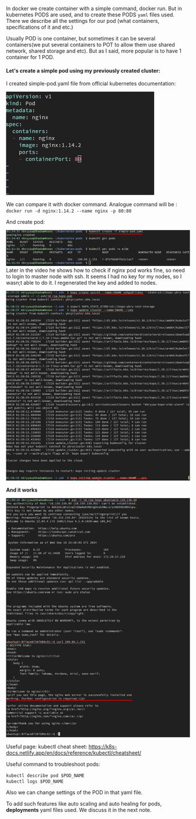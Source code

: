  
In docker we create container with a simple command, docker run. But in kubernetes PODS are used, and to create these PODS `yaml` files used. There we describe all the settings for our pod (what containers, specifications of it and etc.)

Usually POD is one container, but sometimes it can be several containers(we put several containers to POT to allow them use shared network, shared storage and etc). But as I said, more popular is to have 1 container for 1 POD.

#### Let's create a simple pod using my previously created cluster:

I created simple-pod.yaml file from official kubernetes documentation:

![](Attachments/Pasted%20image%2020240919011255.png)

We can compare it with docker command. Analogue command will be : `docker run -d nginx:1.14.2 --name nginx -p 80:80 `

And create pod:

![](Attachments/Pasted%20image%2020240919011646.png)
Later in the video he shows how to check if nginx pod works fine, so need to login to master node with ssh. It seems I had no key for my nodes, so I wasn;t able to do it. I regenerated the key and added to nodes.

![](Attachments/Pasted%20image%2020240919014150.png)


**And it works**

![](Attachments/Pasted%20image%2020240919015126.png)

Useful page: kubectl cheat sheet:
https://k8s-docs.netlify.app/en/docs/reference/kubectl/cheatsheet/

Useful command to troubleshoot pods:
```
kubectl describe pod $POD_NAME
kubectl logs $POD_NAME
```
Also we can change settings of the POD in that yaml file.

To add such features like auto scaling and auto healing for pods, **deployments** yaml files used. We discuss it in the next note.

